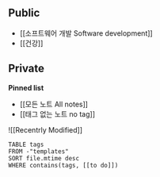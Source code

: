 ## Public
- [[소프트웨어 개발 Software development]]
- [[건강]]
## Private

**Pinned list**
- [[모든 노트 All notes]]
- [[태그 없는 노트 no tag]]

![[Recentrly Modified]]

```dataview
TABLE tags
FROM -"templates"
SORT file.mtime desc
WHERE contains(tags, [[to do]])
```